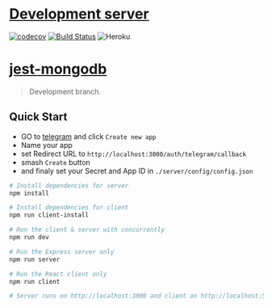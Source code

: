# [Development server](https://forge-development.herokuapp.com/)

[![codecov](https://codecov.io/gh/saniok017/Server/branch/db-tests/graph/badge.svg)](https://codecov.io/gh/saniok017/Server) 
[![Build Status](https://travis-ci.com/saniok017/Server.svg?branch=db-tests)](https://travis-ci.com/saniok017/Server)
![Heroku](http://heroku-badge.herokuapp.com/?app=forge-development&style=flat)

# [jest-mongodb](https://jestjs.io/docs/en/mongodb)

> Development branch.

## Quick Start

- GO to [telegram](https://telepass.me/my_apps) and click `Create new app`
- Name your app
- set Redirect URL to `http://localhost:3000/auth/telegram/callback`
- smash `Create` button
- and finaly set your Secret and App ID in `./server/config/config.json`

```bash
# Install dependencies for server
npm install

# Install dependencies for client
npm run client-install

# Run the client & server with concurrently
npm run dev

# Run the Express server only
npm run server

# Run the React client only
npm run client

# Server runs on http://localhost:3000 and client on http://localhost:5000
```
